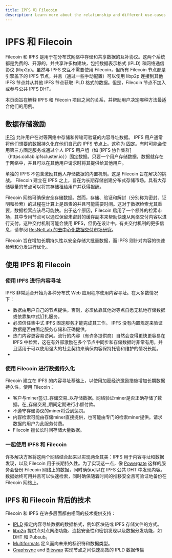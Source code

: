 ```yaml
---
title: IPFS 和 Filecoin
description: Learn more about the relationship and different use-cases between IPFS and Filecoin.
---
```


# IPFS 和 Filecoin

Filecoin 和 IPFS 是用于在分布式网络中存储和共享数据的互补协议。这两个系统都是免费的、开源的，并共享许多构建块，包括数据表示格式 (IPLD) 和网络通信协议 (libp2p)。虽然与 IPFS 交互不需要使用 Filecoin，但所有 Filecoin 节点都是引擎盖下的 IPFS 节点，并且（通过一些手动配置）可以使用 libp2p 连接到其他 IPFS 节点并从其他 IPFS 节点获取 IPLD 格式的数据。但是，Filecoin 节点不加入或参与公共 IPFS DHT。

本页面旨在解释 IPFS 和 Filecoin 项目之间的关系，并帮助用户决定哪种方法最适合他们的用例。

## 数据存储激励

[IPFS](https:ipfs.io) 允许用户在对等网络中存储和传输可验证的内容寻址数据。 IPFS 用户通常将他们想要的数据持久化在他们自己的 IPFS 节点上。这称为 [固定](https:docs.ipfs.ioconceptspersistence)。有时可能会使用第三方固定服务或通过个人 IPFS 用户组（如 [IPFS 协作集群]（https:collab.ipfscluster.io））固定数据。只要一个用户存储数据，数据就存在于网络中，并且可以在其他用户请求时将其提供给其他用户。

单独的 IPFS 不包含激励其他人存储数据的内置机制。这是 Filecoin 旨在解决的挑战。 Filecoin 建立在 IPFS 之上，旨在为长期存储创建分布式存储市场。具有大存储容量的节点可以将其存储租给用户并获得报酬。

Filecoin 网络可确保安全存储数据。然而，存储、验证和解封（分别称为密封、证明和检索）的过程在计算上是昂贵的并且可能需要时间。这对于数据检索尤其重要，数据检索应该尽可能快。出于这个原因，Filecoin 启用了一个额外的检索市场，其中专用节点可以通过保留未密封的缓存副本来帮助快速从网络交付内容以进行支付。这种交付机制可能会使用 IPFS，但仍在设计中。有关交付机制的更多信息，请参阅 [ResNetLab 的去中心化数据交付市场研究](https:github.comprotocolResNetLabblobmasterOPEN_PROBLEMSDECENTRALIZED_DATA_DELIVERY_MARKETS.md)。

Filecoin 旨在增加长期持久性以安全存储大批量数据，而 IPFS 则针对内容的快速检索和分发进行优化。

## 使用 IPFS 和 Filecoin

### 使用 IPFS 进行内容寻址

IPFS 非常适合开始为各种分布式 Web 应用程序使用内容寻址。在大多数情况下：

- 数据由用户自己的节点提供。否则，必须依靠其他对等点自愿无私地存储数据或依靠集中式钉扎服务。
- 必须信任集中式 IPFS 固定服务才能完成其工作。 IPFS 没有内置规定来验证数据是否由固定服务存储和正确提供。
- 热门内容更容易访问。流行的内容（有许多提供商）自然会变得更快更容易在 IPFS 中检索，这在有外部激励在多个节点中同步和存储数据时非常有用，并且适用于可以使用强大的社会契约来确保内容保持托管和维护的情况长期。
- 
### 使用 Filecoin 进行数据持久化

Filecoin 建立在 IPFS 的内容寻址基础上，以使用加密经济激励措施增加长期数据持久性。使用 Filecoin：

- 客户与miner签订_存储交易_以存储数据。网络验证miner是否正确存储了数据。在_存储交易_期间定期进行小额付款。
- 不遵守存储协议的miner将受到惩罚。
- 内容检索可能由存储miner直接提供，也可能由专门的检索miner提供。请求数据的用户为此服务付费。
- Filecoin 擅长长时间存储大量数据。

### 一起使用 IPFS 和 Filecoin

许多解决方案将这两个网络结合起来以实现两全其美：IPFS 用于内容寻址和数据发现，以及 Filecoin 用于长期持久性。为了实现这一点，像 [Powergate](..buildpowergate.md) 这样的服务会备份 Filecoin 网络上的数据，同时确保可以在 IPFS 公共 DHT 中发现内容。数据始终可用并且可以快速检索，同时确保随着时间的推移安全且可验证地备份在 Filecoin 网络上。

## IPFS 和 Filecoin 背后的技术

Filecoin 和 IPFS 在许多层面都由相同的技术提供支持：

- [IPLD](https://ipld.io/) 指定内容寻址数据的数据格式，例如区块链或 IPFS 存储文件的方式。
- [libp2p](https://libp2p.io/) 提供点对点网络功能、连接安全性和密钥发现以及数据分发功能，如 DHT 和 Pubsub。
- [Multiformats](https://multiformats.io) 定义面向未来的标识符和数据类型。
- [Graphsync](https://github.com/ipfs/go-graphsync) and [Bitswap](https://github.com/ipfs/go-bitswap) 实现节点之间快速高效的 IPLD 数据传输

